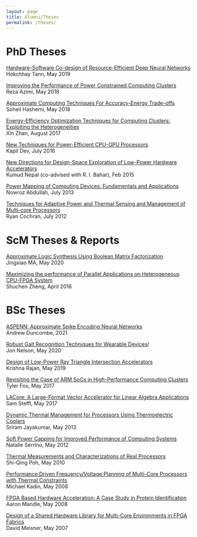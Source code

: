 ```yaml
---
layout: page
title: Alumni/Theses
permalink: /theses/
---
```


# PhD Theses

[Hardware-Software Co-design of Resource-Efficient Deep Neural Networks](pdfs/chhay.pdf)\
Hokchhay Tann, May 2019

[Improving the Performance of Power Constrained Computing Clusters](pdfs/reza_thesis.pdf)\
Reza Azimi, May 2018

[Approximate Computing Techniques For Accuracy-Energy Trade-offs](pdfs/Soheil_thesis.pdf)\
Soheil Hashemi, May 2018

[Energy-Efficiency Optimization Techniques for Computing Clusters: Exploiting the Heterogeneities](pdfs/Xin.pdf)\
Xin Zhan, August 2017

[New Techniques for Power-Efficient CPU-GPU Processors](pdfs/kapil.pdf)\
Kapil Dev, July 2016

[New Directions for Design-Space Exploration of Low-Power Hardware Accelerators](pdfs/Nepal.pdf)\
Kumud Nepal (co-advised with R. I. Bahar), Feb 2015

[Power Mapping of Computing Devices: Fundamentals and Applications](pdfs/NowrozThesis.pdf)\
Nowroz Abdullah, July 2013

[Techniques for Adaptive Power and Thermal Sensing and Management of Multi-core Processors](pdfs/ryan.pdf)\
Ryan Cochran, July 2012


# ScM Theses & Reports

[Approximate Logic Synthesis Using Boolean Matrix Factorization](pdfs/jingxiao.pdf)\
Jingxiao MA, May 2020

[Maximizing the performance of Parallel Applications on Heterogeneous CPU-FPGA System](pdfs/Shuchen's_thesis.pdf)\
Shuchen Zheng, April 2016

# BSc  Theses


[ASPENN: Approximate Spike Encoding Neural Networks](pdfs/andrew.pdf)\
Andrew Duncombe, 2021

[Robust Gait Recognition Techniques for Wearable Devices](pdfs/Nelson.pdf)/\
Jon Nelson, May 2020


[Design of Low-Power Ray Triangle Intersection Accelerators](pdfs/krishna.pdf)\
Krishna Rajan, May 2019

[Revisiting the Case of ARM SoCs in High-Performance Computing Clusters](pdfs/Fox_Thesis.pdf)\
Tyler Fox, May 2017
 
[LACore: A Large-Format Vector Accelerator for Linear Algebra Applications](pdfs/Steffl_thesis.pdf)\
Sam Steffl,  May 2017

[Dynamic Thermal Management for Processors Using Thermoelectric Coolers](pdfs/sriram_thesis)\
Sriram Jayakumar,  May 2013


[Soft Power Capping for Improved Performance of Computing Systems](pdfs/Natalie.pdf)\
Natalie Serrino,  May 2012

[Thermal Measurements and Characterizations of Real Processors](pdfs/ShiQing.pdf)\
Shi-Qing Poh, May 2010

[Performance Driven Frequency/Voltage Planning of Multi-Core Processors with Thermal Constraints](pdfs/kadin.pdf)\
Michael Kadin, May 2008

[FPGA Based Hardware Acceleration: A Case Study in Protein Identification](pdfs/mandle.pdf)\
Aaron Mandle, May 2008

[Design of a Shared Hardware Library for Multi-Core Environments in FPGA Fabrics](pdfs/meisner.pdf)\
David Meisner, May 2007
